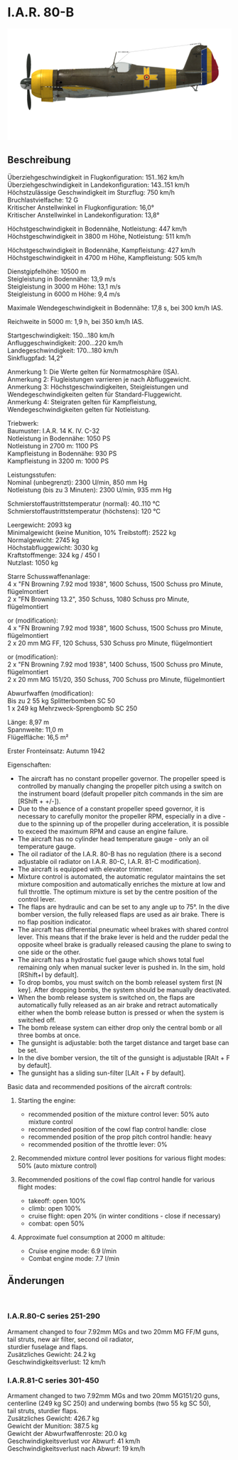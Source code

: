 # I.A.R. 80-B  
  
![iar80b](../images/iar80b.png)  
  
## Beschreibung  
  
Überziehgeschwindigkeit in Flugkonfiguration: 151..162 km/h  
Überziehgeschwindigkeit in Landekonfiguration: 143..151 km/h  
Höchstzulässige Geschwindigkeit im Sturzflug: 750 km/h  
Bruchlastvielfache: 12 G  
Kritischer Anstellwinkel in Flugkonfiguration: 16,0°  
Kritischer Anstellwinkel in Landekonfiguration: 13,8°  
  
Höchstgeschwindigkeit in Bodennähe, Notleistung: 447 km/h  
Höchstgeschwindigkeit in 3800 m Höhe, Notleistung: 511 km/h  
  
Höchstgeschwindigkeit in Bodennähe, Kampfleistung: 427 km/h  
Höchstgeschwindigkeit in 4700 m Höhe, Kampfleistung: 505 km/h  
  
Dienstgipfelhöhe: 10500 m  
Steigleistung in Bodennähe: 13,9 m/s  
Steigleistung in 3000 m Höhe: 13,1 m/s  
Steigleistung in 6000 m Höhe: 9,4 m/s  
  
Maximale Wendegeschwindigkeit in Bodennähe: 17,8 s, bei 300 km/h IAS.  
  
Reichweite in 5000 m: 1,9 h, bei 350 km/h IAS.  
  
Startgeschwindigkeit: 150...180 km/h  
Anfluggeschwindigkeit: 200...220 km/h  
Landegeschwindigkeit: 170...180 km/h  
Sinkflugpfad: 14,2°  
  
Anmerkung 1: Die Werte gelten für Normatmosphäre (ISA).  
Anmerkung 2: Flugleistungen varrieren je nach Abfluggewicht.  
Anmerkung 3: Höchstgeschwindigkeiten, Steigleistungen und Wendegeschwindigkeiten gelten für Standard-Fluggewicht.  
Anmerkung 4: Steigraten gelten für Kampfleistung, Wendegeschwindigkeiten gelten für Notleistung.  
  
Triebwerk:  
Baumuster: I.A.R. 14 K. IV. C-32  
Notleistung in Bodennähe: 1050 PS  
Notleistung in 2700 m: 1100 PS  
Kampfleistung in Bodennähe: 930 PS  
Kampfleistung in 3200 m: 1000 PS  
  
Leistungsstufen:  
Nominal (unbegrenzt): 2300 U/min, 850 mm Hg  
Notleistung (bis zu 3 Minuten): 2300 U/min, 935 mm Hg  
  
Schmierstoffaustrittstemperatur (normal): 40..110 °C  
Schmierstoffaustrittstemperatur (höchstens): 120 °C  
  
Leergewicht: 2093 kg  
Minimalgewicht (keine Munition, 10% Treibstoff): 2522 kg  
Normalgewicht: 2745 kg  
Höchstabfluggewicht: 3030 kg  
Kraftstoffmenge: 324 kg / 450 l  
Nutzlast: 1050 kg  
  
Starre Schusswaffenanlage:  
4 x "FN Browning 7.92 mod 1938", 1600 Schuss, 1500 Schuss pro Minute, flügelmontiert  
2 x "FN Browning 13.2", 350 Schuss, 1080 Schuss pro Minute, flügelmontiert  
  
or (modification):  
4 x "FN Browning 7.92 mod 1938", 1600 Schuss, 1500 Schuss pro Minute, flügelmontiert  
2 x 20 mm MG FF, 120 Schuss, 530 Schuss pro Minute, flügelmontiert  
  
or (modification):  
2 x "FN Browning 7.92 mod 1938", 1400 Schuss, 1500 Schuss pro Minute, flügelmontiert  
2 x 20 mm MG 151/20, 350 Schuss, 700 Schuss pro Minute, flügelmontiert  
  
Abwurfwaffen (modification):  
Bis zu 2 55 kg Splitterbomben SC 50  
1 x 249 kg Mehrzweck-Sprengbomb SC 250  
  
Länge: 8,97 m  
Spannweite: 11,0 m  
Flügelfläche: 16,5 m²  
  
Erster Fronteinsatz: Autumn 1942  
  
Eigenschaften:  
- The aircraft has no constant propeller governor. The propeller speed is controlled by manually changing the propeller pitch using a switch on the instrument board (default propeller pitch commands in the sim are [RShift + +/-]).  
- Due to the absence of a constant propeller speed governor, it is necessary to carefully monitor the propeller RPM, especially in a dive - due to the spinning up of the propeller during acceleration, it is possible to exceed the maximum RPM and cause an engine failure.  
- The aircraft has no cylinder head temperature gauge - only an oil temperature gauge.  
- The oil radiator of the I.A.R. 80-B has no regulation (there is a second adjustable oil radiator on I.A.R. 80-C, I.A.R. 81-C modification).  
- The aircraft is equipped with elevator trimmer.  
- Mixture control is automated, the automatic regulator maintains the set mixture composition and automatically enriches the mixture at low and full throttle. The optimum mixture is set by the centre position of the control lever.  
- The flaps are hydraulic and can be set to any angle up to 75°. In the dive bomber version, the fully released flaps are used as air brake. There is no flap position indicator.  
- The aircraft has differential pneumatic wheel brakes with shared control lever. This means that if the brake lever is held and the rudder pedal the opposite wheel brake is gradually released causing the plane to swing to one side or the other.  
- The aircraft has a hydrostatic fuel gauge which shows total fuel remaining only when manual sucker lever is pushed in. In the sim, hold [RShift+I by default].  
- To drop bombs, you must switch on the bomb releasel system first [N key]. After dropping bombs, the system should be manually deactivated.  
- When the bomb release system is switched on, the flaps are automatically fully released as an air brake and retract automatically either when the bomb release button is pressed or when the system is switched off.  
- The bomb release system can either drop only the central bomb or all three bombs at once.  
- The gunsight is adjustable: both the target distance and target base can be set.  
- In the dive bomber version, the tilt of the gunsight is adjustable [RAlt + F by default].  
- The gunsight has a sliding sun-filter [LAlt + F by default].  
  
Basic data and recommended positions of the aircraft controls:  
1. Starting the engine:  
	- recommended position of the mixture control lever: 50% auto mixture control  
	- recommended position of the cowl flap control handle: close  
	- recommended position of the prop pitch control handle: heavy  
	- recommended position of the throttle lever: 0%  
  
2. Recommended mixture control lever positions for various flight modes: 50% (auto mixture control)  
  
3. Recommended positions of the cowl flap control handle for various flight modes:  
	- takeoff: open 100%  
	- climb: open 100%  
	- cruise flight: open 20% (in winter conditions - close if necessary)  
	- combat: open 50%  
  
4. Approximate fuel consumption at 2000 m altitude:  
	- Cruise engine mode: 6.9 l/min  
	- Combat engine mode: 7.7 l/min  
  
## Änderungen  
  ﻿
  
### I.A.R.80-C series 251-290  
  
Armament changed to four 7.92mm MGs and two 20mm MG FF/M guns,  
tail struts, new air filter, second oil radiator,  
sturdier fuselage and flaps.  
Zusätzliches Gewicht: 24.2 kg  
Geschwindigkeitsverlust: 12 km/h  ﻿
  
### I.A.R.81-C series 301-450  
  
Armament changed to two 7.92mm MGs and two 20mm MG151/20 guns,  
centerline (249 kg SC 250) and underwing bombs (two 55 kg SC 50),  
tail struts, sturdier flaps.  
Zusätzliches Gewicht: 426.7 kg  
Gewicht der Munition: 387.5 kg  
Gewicht der Abwurfwaffenroste: 20.0 kg  
Geschwindigkeitsverlust vor Abwurf: 41 km/h  
Geschwindigkeitsverlust nach Abwurf: 19 km/h  
